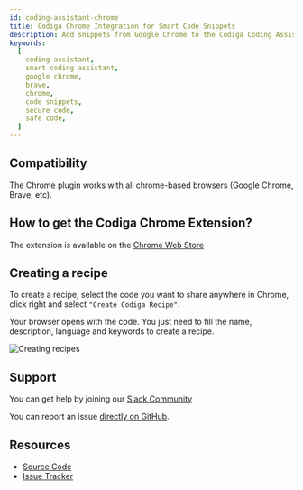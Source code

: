 ```yaml
---
id: coding-assistant-chrome
title: Codiga Chrome Integration for Smart Code Snippets
description: Add snippets from Google Chrome to the Codiga Coding Assistant. Create your own snippets and use them in your IDE.
keywords:
  [
    coding assistant,
    smart coding assistant,
    google chrome,
    brave,
    chrome,
    code snippets,
    secure code,
    safe code,
  ]
---
```


## Compatibility

The Chrome plugin works with all chrome-based browsers (Google Chrome, Brave, etc).

## How to get the Codiga Chrome Extension?

The extension is available on the [Chrome Web Store](https://chrome.google.com/webstore/detail/codiga/dbkhkhonmelajjempmoadocgneoadjge)

## Creating a recipe

To create a recipe, select the code you want to share anywhere in Chrome, click right and select `"Create Codiga Recipe"`.

Your browser opens with the code. You just need to fill the name, description, language and keywords to create a recipe.

![Creating recipes](/img/coding-assistant/chrome-create-recipe.gif)

## Support

You can get help by joining our [Slack Community](https://join.slack.com/t/codigahq/shared_invite/zt-9hvmfwie-9BUVFwZDwvpIGlkHv2mzYQ)

You can report an issue [directly on GitHub](https://github.com/codiga/chrome-extension/issues).

## Resources

- [Source Code](https://github.com/codiga/chrome-extension)
- [Issue Tracker](https://github.com/codiga/chrome-extension/issues)
